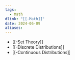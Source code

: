 ```yaml
---
tags:
  - Math
dlink: "[[-Math]]"
date: 2024-06-09
aliases:
---
```


- [[-Set Theory]]
- [[-Discrete Distributions]]
- [[-Continuous Distributions]]


